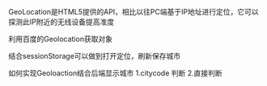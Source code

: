 GeoLocation是HTML5提供的API，相比以往PC端基于IP地址进行定位，它可以探测此IP附近的无线设备提高准度

利用百度的Geolocation获取对象

结合sessionStorage可以做到打开定位，刷新保存城市

如何实现Geoloaction结合后端显示城市
1.citycode 判断
2.直接判断